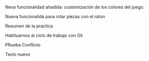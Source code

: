 Neva funcionalidad añadida: customización de los colores del juego.

Nueva funcionalida para rotar piezas con el raton

Resumen de la practica

Habituarnos al ciclo de trabajo con Git

PRueba Conflicto

Texto nuevo
